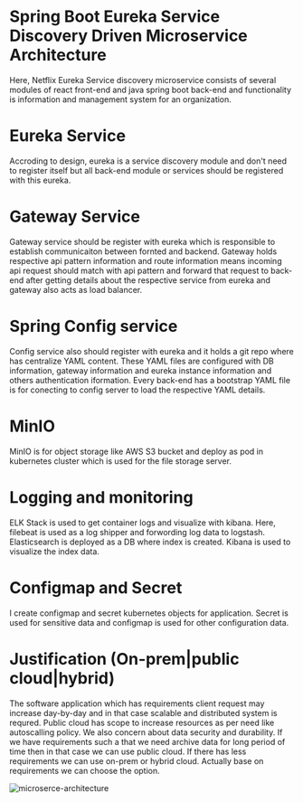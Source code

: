 # Spring Boot Eureka Service Discovery Driven Microservice Architecture
Here, Netflix Eureka Service discovery microservice consists of several modules of react front-end and java spring boot back-end and functionality is information and management system for an organization. 

# Eureka Service
Accroding to design, eureka is a service discovery module and don't need to register itself but all back-end module or services should be registered with this eureka.
# Gateway Service
Gateway service should be register with eureka which is responsible to establish communicaiton between fornted and backend. Gateway holds respective api pattern information and route information means incoming api request should match with api pattern and forward that request to back-end after getting details about the respective service from eureka and gateway also acts as load balancer. 
# Spring Config service
Config service also should register with eureka and it holds a git repo where has centralize YAML content. These YAML files are configured with DB information, gateway information and eureka instance information and others authentication iformation. Every back-end has a bootstrap YAML file is for conecting to config server to load the respective YAML details. 

# MinIO
MinIO is for object storage like AWS S3 bucket and deploy as pod in kubernetes cluster which is used for the file storage server. 

# Logging and monitoring
ELK Stack is used to get container logs and visualize with kibana. Here, filebeat is used as a log shipper and forwording log data to logstash. Elasticsearch is deployed as a DB where index is created. Kibana is used to visualize the index data. 

# Configmap and Secret
I create configmap and secret kubernetes objects for application. Secret is used for sensitive data and configmap is used for other configuration data. 

# Justification (On-prem|public cloud|hybrid)
The software application which has requirements client request may increase day-by-day and in that case scalable and distributed system is requred. Public cloud has scope to increase resources as per need like autoscalling policy. We also concern about data security and durability. If we have requirements such a that we need archive data for long period of time then in that case we can use public cloud. If there has less requirements we can use on-prem or hybrid cloud. Actually base on requirements we can choose the option. 



![microserce-architecture](https://user-images.githubusercontent.com/25055579/182891218-3af9de88-4f23-428d-b865-7f2631b21d71.png)
